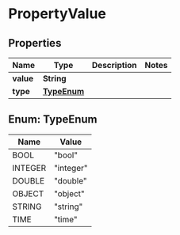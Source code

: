 

# PropertyValue


## Properties

| Name | Type | Description | Notes |
|------------ | ------------- | ------------- | -------------|
|**value** | **String** |  |  |
|**type** | [**TypeEnum**](#TypeEnum) |  |  |



## Enum: TypeEnum

| Name | Value |
|---- | -----|
| BOOL | &quot;bool&quot; |
| INTEGER | &quot;integer&quot; |
| DOUBLE | &quot;double&quot; |
| OBJECT | &quot;object&quot; |
| STRING | &quot;string&quot; |
| TIME | &quot;time&quot; |



